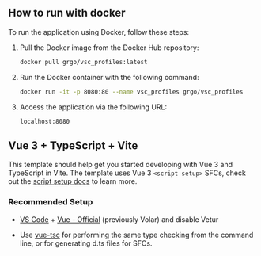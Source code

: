 ## How to run with docker

To run the application using Docker, follow these steps:

1. Pull the Docker image from the Docker Hub repository:

   ```bash
   docker pull grgo/vsc_profiles:latest
   ```

2. Run the Docker container with the following command:

   ```bash
   docker run -it -p 8080:80 --name vsc_profiles grgo/vsc_profiles
   ```

3. Access the application via the following URL:

   ```
   localhost:8080
   ```

## Vue 3 + TypeScript + Vite

This template should help get you started developing with Vue 3 and TypeScript in Vite. The template uses Vue 3 `<script setup>` SFCs, check out the [script setup docs](https://v3.vuejs.org/api/sfc-script-setup.html#sfc-script-setup) to learn more.

### Recommended Setup

- [VS Code](https://code.visualstudio.com/) + [Vue - Official](https://marketplace.visualstudio.com/items?itemName=Vue.volar) (previously Volar) and disable Vetur

- Use [vue-tsc](https://github.com/vuejs/language-tools/tree/master/packages/tsc) for performing the same type checking from the command line, or for generating d.ts files for SFCs.
